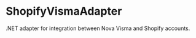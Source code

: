 ShopifyVismaAdapter
===================

.NET adapter for integration between Nova Visma and Shopify accounts.
